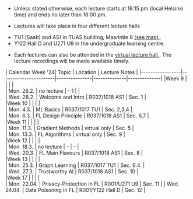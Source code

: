 * Unless stated otherwise, each lecture starts at 16:15 pm (local Helsinki time) and ends no later than 18:00 pm. 

* Lectures will take place in four different lecture halls
-  TU1 (Saab) and AS1 in TUAS building, Maarintie 8 <a href="https://goo.gl/maps/u9UvHHs1huHbf8wm7"> (see map) </a>. 
-  Y122 Hall D and U271 U9 in the undergraduate learning centre. 

* Each lectures can also be attended in the <a href="https://aalto.zoom.us/j/61924584460?pwd=MXJDSHFyemdCOS91aFJxMmhqdXJwQT09"> virtual lecture hall </a>. 
The lecture recordings will be made available timely. 



| Calendar Week '24| Topic                 | Location  |  Lecture Notes  |
|-----------------|-----------------------|---------------|--------------|--------------|
|Week 9    |                       |               |              |            
|    Mon. 26.2.   |   no lecture |       - 1       |              |        
|   Wed. 28.2.     | Welcome and Intro | R037/1018 AS1      |   Sec. 1     |       
|Week 10    |                       |               |              |          
| Mon. 4.3. |   ML Basics       |        R037/1017 TU1 |    Sec. 2,3,4          |  
| Mon. 6.3. |  FL Design Principle       |     R037/1018 AS1     |    Sec. 6,7        |  
|Week 11    |                       |               |              |          
| Mon. 11.3. | Gradient Methods   |    virtual only  |      Sec. 5        |  
| Mon. 13.3. | FL Algorithms    |      virtual only    |     Sec. 9      |   
|Week 12    |                       |               |              |         
| Mon. 18.3. |  no lecture  | - |    -     |   
| Wed. 20.3. |  FL Main Flavours    |  R037/1018 AS1    |    Sec. 8     |             
|Week 13    |                       |               |              |         
| Mon. 25.3. | Graph Learning |  R037/1017 TU1        |     Sec. 6.4.           |   
| Wed. 27.3. | Trustworthy AI |   R037/1018 AS1         |       Sec. 10         |   
|Week 17   |          |               |              |        
| Mon. 22.04.   |   Privacy-Protection in FL |     R001/U271 U9 | Sec. 11 | 
|  Wed. 24.04.   |   Data Poisoning in FL  |    R001/Y122 Hall D | Sec. 12 | 